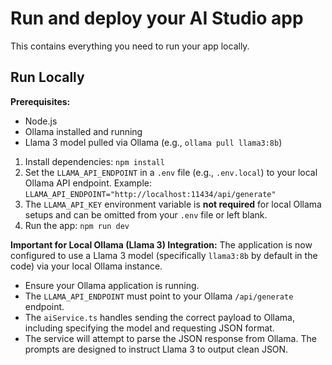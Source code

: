 # Run and deploy your AI Studio app

This contains everything you need to run your app locally.

## Run Locally

**Prerequisites:**
*   Node.js
*   Ollama installed and running
*   Llama 3 model pulled via Ollama (e.g., `ollama pull llama3:8b`)

1.  Install dependencies:
    `npm install`
2.  Set the `LLAMA_API_ENDPOINT` in a `.env` file (e.g., `.env.local`) to your local Ollama API endpoint.
    Example: `LLAMA_API_ENDPOINT="http://localhost:11434/api/generate"`
3.  The `LLAMA_API_KEY` environment variable is **not required** for local Ollama setups and can be omitted from your `.env` file or left blank.
4.  Run the app:
    `npm run dev`

**Important for Local Ollama (Llama 3) Integration:**
The application is now configured to use a Llama 3 model (specifically `llama3:8b` by default in the code) via your local Ollama instance.
- Ensure your Ollama application is running.
- The `LLAMA_API_ENDPOINT` must point to your Ollama `/api/generate` endpoint.
- The `aiService.ts` handles sending the correct payload to Ollama, including specifying the model and requesting JSON format.
- The service will attempt to parse the JSON response from Ollama. The prompts are designed to instruct Llama 3 to output clean JSON.
